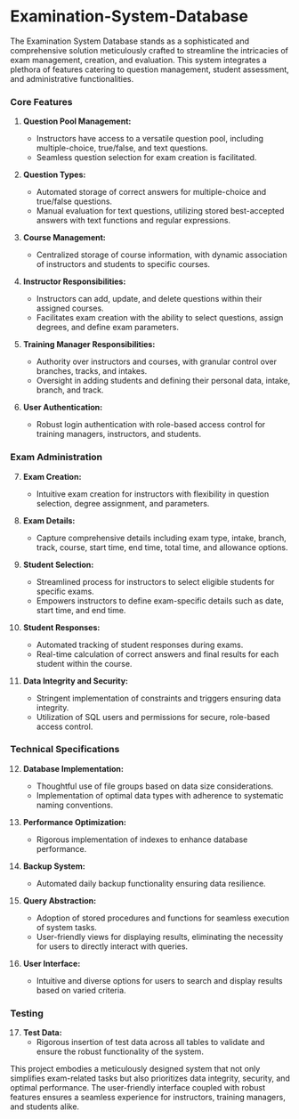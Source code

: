 # Examination-System-Database

The Examination System Database stands as a sophisticated and comprehensive solution meticulously crafted to streamline the intricacies of exam management, creation, and evaluation. This system integrates a plethora of features catering to question management, student assessment, and administrative functionalities.

### Core Features

1. **Question Pool Management:**
   - Instructors have access to a versatile question pool, including multiple-choice, true/false, and text questions.
   - Seamless question selection for exam creation is facilitated.

2. **Question Types:**
   - Automated storage of correct answers for multiple-choice and true/false questions.
   - Manual evaluation for text questions, utilizing stored best-accepted answers with text functions and regular expressions.

3. **Course Management:**
   - Centralized storage of course information, with dynamic association of instructors and students to specific courses.

4. **Instructor Responsibilities:**
   - Instructors can add, update, and delete questions within their assigned courses.
   - Facilitates exam creation with the ability to select questions, assign degrees, and define exam parameters.

5. **Training Manager Responsibilities:**
   - Authority over instructors and courses, with granular control over branches, tracks, and intakes.
   - Oversight in adding students and defining their personal data, intake, branch, and track.

6. **User Authentication:**
   - Robust login authentication with role-based access control for training managers, instructors, and students.

### Exam Administration

7. **Exam Creation:**
   - Intuitive exam creation for instructors with flexibility in question selection, degree assignment, and parameters.

8. **Exam Details:**
   - Capture comprehensive details including exam type, intake, branch, track, course, start time, end time, total time, and allowance options.

9. **Student Selection:**
   - Streamlined process for instructors to select eligible students for specific exams.
   - Empowers instructors to define exam-specific details such as date, start time, and end time.

10. **Student Responses:**
    - Automated tracking of student responses during exams.
    - Real-time calculation of correct answers and final results for each student within the course.

11. **Data Integrity and Security:**
    - Stringent implementation of constraints and triggers ensuring data integrity.
    - Utilization of SQL users and permissions for secure, role-based access control.

### Technical Specifications

12. **Database Implementation:**
    - Thoughtful use of file groups based on data size considerations.
    - Implementation of optimal data types with adherence to systematic naming conventions.

13. **Performance Optimization:**
    - Rigorous implementation of indexes to enhance database performance.

14. **Backup System:**
    - Automated daily backup functionality ensuring data resilience.

15. **Query Abstraction:**
    - Adoption of stored procedures and functions for seamless execution of system tasks.
    - User-friendly views for displaying results, eliminating the necessity for users to directly interact with queries.

16. **User Interface:**
    - Intuitive and diverse options for users to search and display results based on varied criteria.

### Testing

17. **Test Data:**
    - Rigorous insertion of test data across all tables to validate and ensure the robust functionality of the system.

This project embodies a meticulously designed system that not only simplifies exam-related tasks but also prioritizes data integrity, security, and optimal performance. The user-friendly interface coupled with robust features ensures a seamless experience for instructors, training managers, and students alike.
